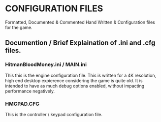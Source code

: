 # CONFIGURATION FILES

Formatted, Documented & Commented Hand Written & Configuration files for the game.

## Documention / Brief Explaination of .ini and .cfg files.

### HitmanBloodMoney.ini / MAIN.ini

This this is the engine configuration file.
This is written for a 4K resolution, high end desktop expierence considering the game is quite old.
It is intended to have as much debug options enabled, without impacting performance negatively.

### HMGPAD.CFG

This is the controller / keypad configuration file.
	
